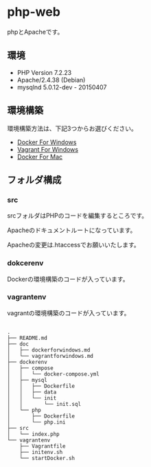 # php-web

phpとApacheです。

## 環境

* PHP Version 7.2.23
* Apache/2.4.38 (Debian)
* mysqlnd 5.0.12-dev - 20150407

## 環境構築

環境構築方法は、下記3つからお選びください。

* [Docker For Windows](https://github.com/mikunup/php-web/blob/master/doc/dockerforwindows.md)
* [Vagrant For Windows](https://github.com/mikunup/php-web/blob/master/doc/vagrantforwindows.md)
* [Docker For Mac](https://github.com/mikunup/php-web/blob/master/doc/dockerformac.md)

## フォルダ構成

### src

srcフォルダはPHPのコードを編集するところです。

Apacheのドキュメントルートになっています。

Apacheの変更は.htaccessでお願いいたします。

### dokcerenv

Dockerの環境構築のコードが入っています。

### vagrantenv

vagrantの環境構築のコードが入っています。


```linux:tree

.
├── README.md
├── doc
│   ├── dockerforwindows.md
│   └── vagrantforwindows.md
├── dockerenv
│   ├── compose
│   │   └── docker-compose.yml
│   ├── mysql
│   │   ├── Dockerfile
│   │   ├── data
│   │   └── init
│   │       └── init.sql
│   └── php
│       ├── Dockerfile
│       └── php.ini
├── src
│   └── index.php
└── vagrantenv
    ├── Vagrantfile
    ├── initenv.sh
    └── startDocker.sh

```
